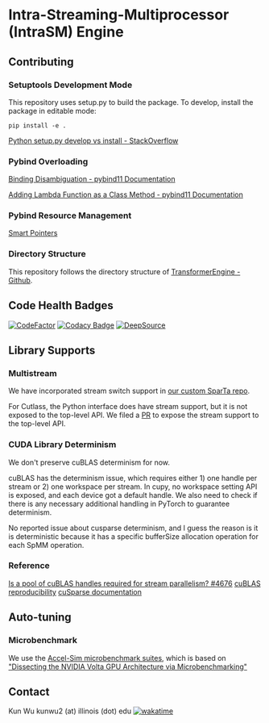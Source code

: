 # Intra-Streaming-Multiprocessor (IntraSM) Engine


## Contributing
### Setuptools Development Mode
This repository uses setup.py to build the package. To develop, install the package in editable mode:
```
pip install -e .
```

[Python setup.py develop vs install - StackOverflow](https://stackoverflow.com/a/19048754)

### Pybind Overloading
[Binding Disambiguation - pybind11 Documentation](https://pybind11.readthedocs.io/en/stable/classes.html#:~:text=We%20can%20disambiguate%20by%20casting%20them%20to%20function%20pointers)

[Adding Lambda Function as a Class Method - pybind11 Documentation](https://pybind11.readthedocs.io/en/stable/classes.html#:~:text=Unfortunately%2C%20there%20is%20no%20suitable%20functionality%20in%20the%20Pet%20data%20structure%2C%20and%20it%20would%20be%20nice%20if%20we%20did%20not%20have%20to%20change%20it.)

### Pybind Resource Management
[Smart Pointers](https://pybind11.readthedocs.io/en/stable/advanced/smart_ptrs.html)

### Directory Structure
This repository follows the directory structure of [TransformerEngine - Github](https://github.com/NVIDIA/TransformerEngine/).

## Code Health Badges
[![CodeFactor](https://www.codefactor.io/repository/github/k-wu/intrasm_engine/badge?s=749489c3b14056d2ece1446c9f6f3e55572069b3)](https://www.codefactor.io/repository/github/k-wu/intrasm_engine)
[![Codacy Badge](https://app.codacy.com/project/badge/Grade/efbb131ba609458c8a586ea63c2534e2)](https://app.codacy.com?utm_source=gh&utm_medium=referral&utm_content=&utm_campaign=Badge_grade)
[![DeepSource](https://app.deepsource.com/gh/K-Wu/intrasm_engine.svg/?label=active+issues&show_trend=true&token=OE3XZsUS8QPEMWILgPiJbtGG)](https://app.deepsource.com/gh/K-Wu/intrasm_engine/)

## Library Supports
### Multistream
We have incorporated stream switch support in [our custom SparTa repo](https://github.com/K-Wu/SparTA).

For Cutlass, the Python interface does have stream support, but it is not exposed to the top-level API. We filed a [PR](https://github.com/NVIDIA/cutlass/pull/1287) to expose the stream support to the top-level API.

### CUDA Library Determinism
We don't preserve cuBLAS determinism for now.

cuBLAS has the determinism issue, which requires either 1) one handle per stream or 2) one workspace per stream. In cupy, no workspace setting API is exposed, and each device got a default handle. We also need to check if there is any necessary additional handling in PyTorch to guarantee determinism.

No reported issue about cusparse determinism, and I guess the reason is it is deterministic because it has a specific bufferSize allocation operation for each SpMM operation.

### Reference
[Is a pool of cuBLAS handles required for stream parallelism? #4676](https://github.com/cupy/cupy/issues/4676)
[cuBLAS reproducibility](https://docs.nvidia.com/cuda/cublas/index.html#cublasApi_reproducibility)
[cuSparse documentation](https://docs.nvidia.com/cuda/cusparse)

## Auto-tuning
### Microbenchmark
We use the [Accel-Sim microbenchmark suites](https://github.com/accel-sim/gpu-app-collection/blob/release/src/cuda/GPU_Microbenchmark/), which is based on ["Dissecting the NVIDIA Volta GPU Architecture via Microbenchmarking"](https://arxiv.org/pdf/1804.06826.pdf)

## Contact
Kun Wu kunwu2 (at) illinois (dot) edu  [![wakatime](https://wakatime.com/badge/github/K-Wu/intrasm_engine.svg)](https://wakatime.com/badge/github/K-Wu/intrasm_engine)